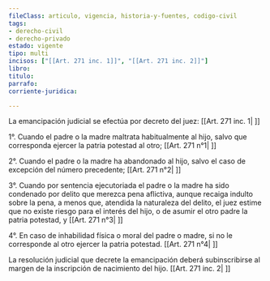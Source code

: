 ```yaml
---
fileClass: articulo, vigencia, historia-y-fuentes, codigo-civil
tags:
- derecho-civil
- derecho-privado
estado: vigente
tipo: multi
incisos: ["[[Art. 271 inc. 1]]", "[[Art. 271 inc. 2]]"]
libro:
titulo:
parrafo:
corriente-juridica:

---
```

La emancipación judicial se efectúa por decreto del juez: [[Art. 271 inc. 1| ]]

1°. Cuando el padre o la madre maltrata habitualmente al hijo, salvo que corresponda ejercer la patria potestad al otro; [[Art. 271 n°1| ]]

2°. Cuando el padre o la madre ha abandonado al hijo, salvo el caso de excepción del número precedente; [[Art. 271 n°2| ]]

3°. Cuando por sentencia ejecutoriada el padre o la madre ha sido condenado por delito que merezca pena aflictiva, aunque recaiga indulto sobre la pena, a menos que, atendida la naturaleza del delito, el juez estime que no existe riesgo para el interés del hijo, o de asumir el otro padre la patria potestad, y [[Art. 271 n°3| ]]

4°. En caso de inhabilidad física o moral del padre o madre, si no le corresponde al otro ejercer la patria potestad. [[Art. 271 n°4| ]]

La resolución judicial que decrete la emancipación deberá subinscribirse al margen de la inscripción de nacimiento del hijo. [[Art. 271 inc. 2| ]]